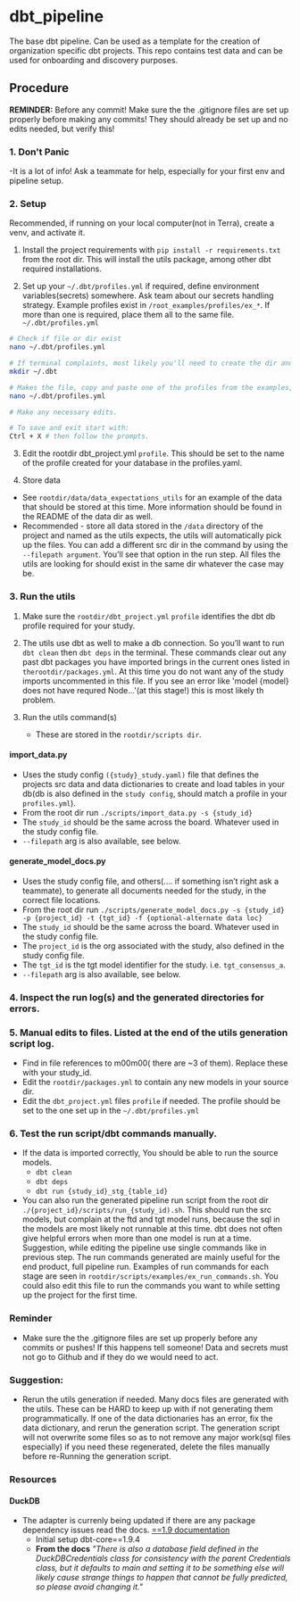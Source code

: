 # dbt_pipeline
The base dbt pipeline. Can be used as a template for the creation of organization specific dbt projects.
This repo contains test data and can be used for onboarding and discovery purposes.

## Procedure
**REMINDER:** Before any commit! Make sure the the .gitignore files are set up properly before making any commits! They should already be set up and no edits needed, but verify this! 

### 1. Don't Panic 
  -It is a lot of info! Ask a teammate for help, especially for your first env and pipeline setup.

### 2. Setup
Recommended, if running on your local computer(not in Terra), create a venv, and activate it.

1. Install the project requirements with `pip install -r requirements.txt` from the root dir.  This will install the utils package, among other dbt required installations.

2. Set up your `~/.dbt/profiles.yml` if required, define environment variables(secrets) somewhere. Ask team about our secrets handling strategy. Example profiles exist in `/root_examples/profiles/ex_*`. If more than one is required, place them all to the same file. `~/.dbt/profiles.yml`
```bash
# Check if file or dir exist
nano ~/.dbt/profiles.yml

# If terminal complaints, most likely you'll need to create the dir and file.
mkdir ~/.dbt

# Makes the file, copy and paste one of the profiles from the examples, into the file.
nano ~/.dbt/profiles.yml 

# Make any necessary edits.

# To save and exit start with:
Ctrl + X # then follow the prompts.
  ```

3. Edit the rootdir dbt_project.yml `profile`. This should be set to the name of the profile created for your database in the profiles.yaml.

4.  Store data
 - See `rootdir/data/data_expectations_utils` for an example of the data that should be stored at this time. More information should be found in the README of the data dir as well.
 - Recommended - store all data stored in the `/data` directory of the project and named as the utils expects, the utils will automatically pick up the files. You can add a different src dir in the command by using the `--filepath argument`. You’ll see that option in the run step. All files the utils are looking for should exist in the same dir whatever the case may be.

### 3. Run the utils

1.  Make sure the `rootdir/dbt_project.yml` `profile` identifies the dbt db profile required for your study.
2.  The utils use dbt as well to make a db connection. So you’ll want to run `dbt clean` then `dbt deps` in the terminal. These commands clear out any past dbt packages you have imported brings in the current ones listed in `therootdir/packages.yml`. At this time you do not want any of the study imports uncommented in this file. If you see an error like 'model {model} does not have requred Node...'(at this stage!) this is most likely th problem.

3.  Run the utils command(s)
    - These are stored in the `rootdir/scripts dir`. 

#### import_data.py
  - Uses the study config `({study}_study.yaml)` file that defines the projects src data and data dictionaries to create and load tables in your db(db is also defined in the `study config`, should match a profile in your `profiles.yml`). 
  - From the root dir run `./scripts/import_data.py -s {study_id}`
  - The `study_id` should be the same across the board. Whatever used in the study config file.
  - `--filepath` arg is also available, see below.

#### generate_model_docs.py
 - Uses the study config file, and others(…. if something isn’t right ask a teammate), to generate all documents needed for the study, in the correct file locations. 
 - From the root dir run `./scripts/generate_model_docs.py -s {study_id} -p {project_id} -t {tgt_id} -f {optional-alternate data loc}`
 - The `study_id` should be the same across the board. Whatever used in the study config file. 
 - The `project_id` is the org associated with the study, also defined in the study config file.
 - The `tgt_id` is the tgt model identifier for the study. i.e. `tgt_consensus_a`.
 - `--filepath` arg is also available, see below.

### 4. Inspect the run log(s) and the generated directories for errors. 

### 5. Manual edits to files. Listed at the end of the utils generation script log.
  - Find in file references to m00m00( there are ~3 of them). Replace these with your study_id.
  - Edit the `rootdir/packages.yml` to contain any new models in your source dir. 
  - Edit the `dbt_project.yml` files `profile` if needed. The profile should be set to the one set up in the `~/.dbt/profiles.yml`

### 6. Test the run script/dbt commands manually.
  - If the data is imported correctly, You should be able to run the source models. 
    - `dbt clean`
    - `dbt deps`
    - `dbt run {study_id}_stg_{table_id}`
  - You can also run the generated pipeline run script from the root dir  `./{project_id}/scripts/run_{study_id).sh`. This should run the src models, but complain at the ftd and tgt model runs, because the sql in the models are most likely not runnable at this time. dbt does not often give helpful errors when more than one model is run at a time. Suggestion, while editing the pipeline use single commands like in previous step.  The run commands generated are mainly useful for the end product, full pipeline run. Examples of run commands for each stage are seen in `rootdir/scripts/examples/ex_run_commands.sh`. You could also edit this file to run the commands you want to while setting up the project for the first time. 

### Reminder
  - Make sure the the .gitignore files are set up properly before any commits or pushes! If this happens tell someone! Data and secrets must not go to Github and if they do we would need to act.

### Suggestion:
  - Rerun the utils generation if needed. Many docs files are generated with the utils. These can be HARD to keep up with if not generating them programmatically. If one of the data dictionaries has an error, fix the data dictionary, and rerun the generation script. The generation script will not overwrite some files so as to not remove any major work(sql files especially) if you need these regenerated, delete the files manually before re-Running the generation script.

### Resources
#### DuckDB
  - The adapter is currenly being updated if there are any package dependency issues read the docs. [==1.9 documentation](https://docs.getdbt.com/docs/core/connect-data-platform/duckdb-setup)
    - Initial setup dbt-core==1.9.4
    - **From the docs**   *"There is also a database field defined in the DuckDBCredentials class for consistency with the parent Credentials class, but it defaults to main and setting it to be something else will likely cause strange things to happen that cannot be fully predicted, so please avoid changing it."*
